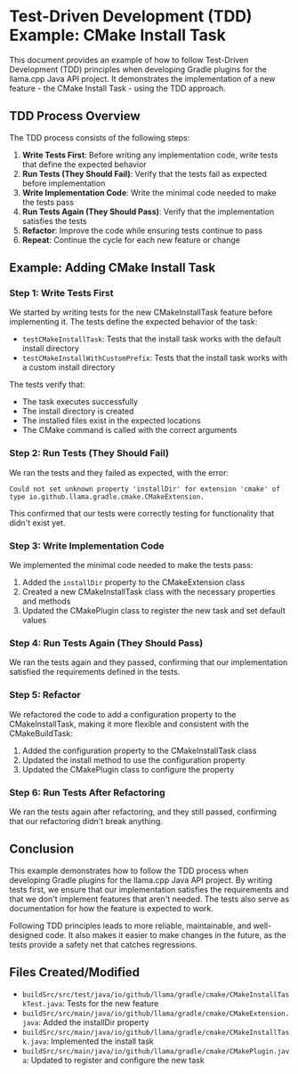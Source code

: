 # Test-Driven Development (TDD) Example: CMake Install Task

This document provides an example of how to follow Test-Driven Development (TDD) principles when developing Gradle plugins for the llama.cpp Java API project. It demonstrates the implementation of a new feature - the CMake Install Task - using the TDD approach.

## TDD Process Overview

The TDD process consists of the following steps:

1. **Write Tests First**: Before writing any implementation code, write tests that define the expected behavior
2. **Run Tests (They Should Fail)**: Verify that the tests fail as expected before implementation
3. **Write Implementation Code**: Write the minimal code needed to make the tests pass
4. **Run Tests Again (They Should Pass)**: Verify that the implementation satisfies the tests
5. **Refactor**: Improve the code while ensuring tests continue to pass
6. **Repeat**: Continue the cycle for each new feature or change

## Example: Adding CMake Install Task

### Step 1: Write Tests First

We started by writing tests for the new CMakeInstallTask feature before implementing it. The tests define the expected behavior of the task:

- `testCMakeInstallTask`: Tests that the install task works with the default install directory
- `testCMakeInstallWithCustomPrefix`: Tests that the install task works with a custom install directory

The tests verify that:
- The task executes successfully
- The install directory is created
- The installed files exist in the expected locations
- The CMake command is called with the correct arguments

### Step 2: Run Tests (They Should Fail)

We ran the tests and they failed as expected, with the error:

```
Could not set unknown property 'installDir' for extension 'cmake' of type io.github.llama.gradle.cmake.CMakeExtension.
```

This confirmed that our tests were correctly testing for functionality that didn't exist yet.

### Step 3: Write Implementation Code

We implemented the minimal code needed to make the tests pass:

1. Added the `installDir` property to the CMakeExtension class
2. Created a new CMakeInstallTask class with the necessary properties and methods
3. Updated the CMakePlugin class to register the new task and set default values

### Step 4: Run Tests Again (They Should Pass)

We ran the tests again and they passed, confirming that our implementation satisfied the requirements defined in the tests.

### Step 5: Refactor

We refactored the code to add a configuration property to the CMakeInstallTask, making it more flexible and consistent with the CMakeBuildTask:

1. Added the configuration property to the CMakeInstallTask class
2. Updated the install method to use the configuration property
3. Updated the CMakePlugin class to configure the property

### Step 6: Run Tests After Refactoring

We ran the tests again after refactoring, and they still passed, confirming that our refactoring didn't break anything.

## Conclusion

This example demonstrates how to follow the TDD process when developing Gradle plugins for the llama.cpp Java API project. By writing tests first, we ensure that our implementation satisfies the requirements and that we don't implement features that aren't needed. The tests also serve as documentation for how the feature is expected to work.

Following TDD principles leads to more reliable, maintainable, and well-designed code. It also makes it easier to make changes in the future, as the tests provide a safety net that catches regressions.

## Files Created/Modified

- `buildSrc/src/test/java/io/github/llama/gradle/cmake/CMakeInstallTaskTest.java`: Tests for the new feature
- `buildSrc/src/main/java/io/github/llama/gradle/cmake/CMakeExtension.java`: Added the installDir property
- `buildSrc/src/main/java/io/github/llama/gradle/cmake/CMakeInstallTask.java`: Implemented the install task
- `buildSrc/src/main/java/io/github/llama/gradle/cmake/CMakePlugin.java`: Updated to register and configure the new task
